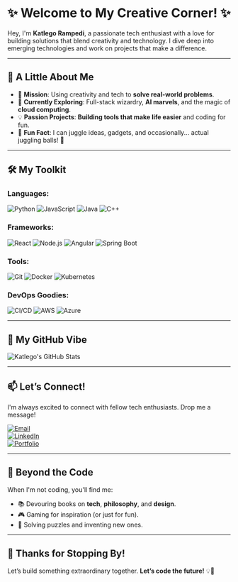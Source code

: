 # ✨ **Welcome to My Creative Corner!** ✨

Hey, I'm **Katlego Rampedi**, a passionate tech enthusiast with a love for building solutions that blend creativity and technology. I dive deep into emerging technologies and work on projects that make a difference.  

---

## 🚀 **A Little About Me**
- 🎯 **Mission**: Using creativity and tech to **solve real-world problems**.
- 🌱 **Currently Exploring**: Full-stack wizardry, **AI marvels**, and the magic of **cloud computing**.
- 💡 **Passion Projects**: **Building tools that make life easier** and coding for fun.
- 🤹 **Fun Fact**: I can juggle ideas, gadgets, and occasionally... actual juggling balls! 🎈

---

## 🛠️ **My Toolkit**
### **Languages**:
![Python](https://img.shields.io/badge/-Python-3776AB?style=for-the-badge&logo=python&logoColor=white)
![JavaScript](https://img.shields.io/badge/-JavaScript-F7DF1E?style=for-the-badge&logo=javascript&logoColor=black)
![Java](https://img.shields.io/badge/-Java-007396?style=for-the-badge&logo=java&logoColor=white)
![C++](https://img.shields.io/badge/-C++-00599C?style=for-the-badge&logo=cplusplus&logoColor=white)

### **Frameworks**:
![React](https://img.shields.io/badge/-React-61DAFB?style=for-the-badge&logo=react&logoColor=black)
![Node.js](https://img.shields.io/badge/-Node.js-339933?style=for-the-badge&logo=node.js&logoColor=white)
![Angular](https://img.shields.io/badge/-Angular-DD0031?style=for-the-badge&logo=angular&logoColor=white)
![Spring Boot](https://img.shields.io/badge/-Spring%20Boot-6DB33F?style=for-the-badge&logo=springboot&logoColor=white)

### **Tools**:
![Git](https://img.shields.io/badge/-Git-F05032?style=for-the-badge&logo=git&logoColor=white)
![Docker](https://img.shields.io/badge/-Docker-2496ED?style=for-the-badge&logo=docker&logoColor=white)
![Kubernetes](https://img.shields.io/badge/-Kubernetes-326CE5?style=for-the-badge&logo=kubernetes&logoColor=white)

### **DevOps Goodies**:
![CI/CD](https://img.shields.io/badge/-CI%2FCD-007ACC?style=for-the-badge&logo=azuredevops&logoColor=white)
![AWS](https://img.shields.io/badge/-AWS-232F3E?style=for-the-badge&logo=amazonaws&logoColor=white)
![Azure](https://img.shields.io/badge/-Azure-0078D4?style=for-the-badge&logo=microsoftazure&logoColor=white)

---

## 🌟 **My GitHub Vibe**
![Katlego's GitHub Stats](https://github-readme-stats.vercel.app/api?username=Katlego-Ram2&show_icons=true&theme=tokyonight)

---

## 📫 **Let’s Connect!**
I'm always excited to connect with fellow tech enthusiasts. Drop me a message!  

[![Email](https://img.shields.io/badge/Email-Me-D14836?style=for-the-badge&logo=gmail&logoColor=white)](mailto:katlego.ram@example.com)  
[![LinkedIn](https://img.shields.io/badge/LinkedIn-Connect-0A66C2?style=for-the-badge&logo=linkedin&logoColor=white)](https://linkedin.com/in/katlego-ram)  
[![Portfolio](https://img.shields.io/badge/Portfolio-Explore-24292F?style=for-the-badge&logo=githubpages&logoColor=white)](https://katlego-portfolio.com)

---



## 🎨 **Beyond the Code**
When I'm not coding, you'll find me:
- 📚 Devouring books on **tech**, **philosophy**, and **design**.
- 🎮 Gaming for inspiration (or just for fun).
- 🧩 Solving puzzles and inventing new ones.

---

## 🚀 **Thanks for Stopping By!**
Let’s build something extraordinary together. **Let’s code the future!** 💡🚀  
